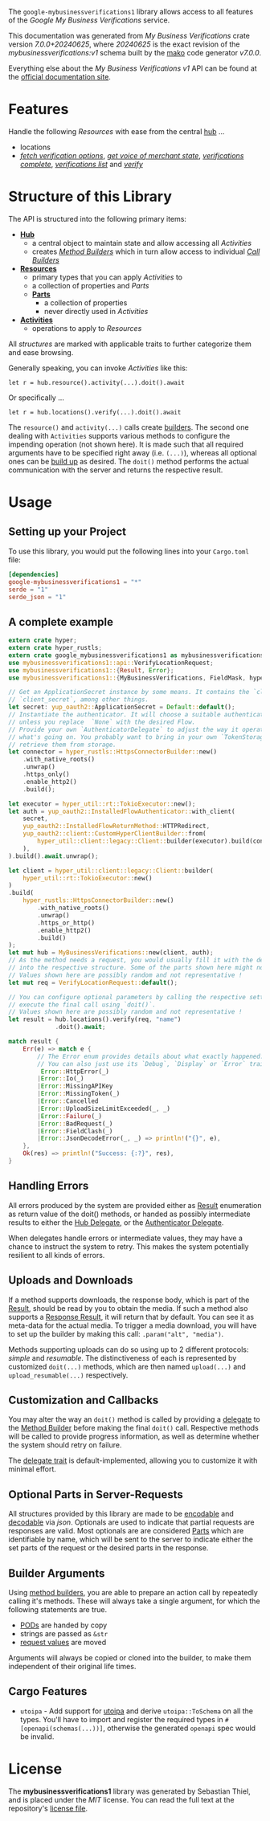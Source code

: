 <!---
DO NOT EDIT !
This file was generated automatically from 'src/generator/templates/api/README.md.mako'
DO NOT EDIT !
-->
The `google-mybusinessverifications1` library allows access to all features of the *Google My Business Verifications* service.

This documentation was generated from *My Business Verifications* crate version *7.0.0+20240625*, where *20240625* is the exact revision of the *mybusinessverifications:v1* schema built by the [mako](http://www.makotemplates.org/) code generator *v7.0.0*.

Everything else about the *My Business Verifications* *v1* API can be found at the
[official documentation site](https://developers.google.com/my-business/).
# Features

Handle the following *Resources* with ease from the central [hub](https://docs.rs/google-mybusinessverifications1/7.0.0+20240625/google_mybusinessverifications1/MyBusinessVerifications) ...

* locations
 * [*fetch verification options*](https://docs.rs/google-mybusinessverifications1/7.0.0+20240625/google_mybusinessverifications1/api::LocationFetchVerificationOptionCall), [*get voice of merchant state*](https://docs.rs/google-mybusinessverifications1/7.0.0+20240625/google_mybusinessverifications1/api::LocationGetVoiceOfMerchantStateCall), [*verifications complete*](https://docs.rs/google-mybusinessverifications1/7.0.0+20240625/google_mybusinessverifications1/api::LocationVerificationCompleteCall), [*verifications list*](https://docs.rs/google-mybusinessverifications1/7.0.0+20240625/google_mybusinessverifications1/api::LocationVerificationListCall) and [*verify*](https://docs.rs/google-mybusinessverifications1/7.0.0+20240625/google_mybusinessverifications1/api::LocationVerifyCall)




# Structure of this Library

The API is structured into the following primary items:

* **[Hub](https://docs.rs/google-mybusinessverifications1/7.0.0+20240625/google_mybusinessverifications1/MyBusinessVerifications)**
    * a central object to maintain state and allow accessing all *Activities*
    * creates [*Method Builders*](https://docs.rs/google-mybusinessverifications1/7.0.0+20240625/google_mybusinessverifications1/common::MethodsBuilder) which in turn
      allow access to individual [*Call Builders*](https://docs.rs/google-mybusinessverifications1/7.0.0+20240625/google_mybusinessverifications1/common::CallBuilder)
* **[Resources](https://docs.rs/google-mybusinessverifications1/7.0.0+20240625/google_mybusinessverifications1/common::Resource)**
    * primary types that you can apply *Activities* to
    * a collection of properties and *Parts*
    * **[Parts](https://docs.rs/google-mybusinessverifications1/7.0.0+20240625/google_mybusinessverifications1/common::Part)**
        * a collection of properties
        * never directly used in *Activities*
* **[Activities](https://docs.rs/google-mybusinessverifications1/7.0.0+20240625/google_mybusinessverifications1/common::CallBuilder)**
    * operations to apply to *Resources*

All *structures* are marked with applicable traits to further categorize them and ease browsing.

Generally speaking, you can invoke *Activities* like this:

```Rust,ignore
let r = hub.resource().activity(...).doit().await
```

Or specifically ...

```ignore
let r = hub.locations().verify(...).doit().await
```

The `resource()` and `activity(...)` calls create [builders][builder-pattern]. The second one dealing with `Activities`
supports various methods to configure the impending operation (not shown here). It is made such that all required arguments have to be
specified right away (i.e. `(...)`), whereas all optional ones can be [build up][builder-pattern] as desired.
The `doit()` method performs the actual communication with the server and returns the respective result.

# Usage

## Setting up your Project

To use this library, you would put the following lines into your `Cargo.toml` file:

```toml
[dependencies]
google-mybusinessverifications1 = "*"
serde = "1"
serde_json = "1"
```

## A complete example

```Rust
extern crate hyper;
extern crate hyper_rustls;
extern crate google_mybusinessverifications1 as mybusinessverifications1;
use mybusinessverifications1::api::VerifyLocationRequest;
use mybusinessverifications1::{Result, Error};
use mybusinessverifications1::{MyBusinessVerifications, FieldMask, hyper_rustls, hyper_util, yup_oauth2};

// Get an ApplicationSecret instance by some means. It contains the `client_id` and
// `client_secret`, among other things.
let secret: yup_oauth2::ApplicationSecret = Default::default();
// Instantiate the authenticator. It will choose a suitable authentication flow for you,
// unless you replace  `None` with the desired Flow.
// Provide your own `AuthenticatorDelegate` to adjust the way it operates and get feedback about
// what's going on. You probably want to bring in your own `TokenStorage` to persist tokens and
// retrieve them from storage.
let connector = hyper_rustls::HttpsConnectorBuilder::new()
    .with_native_roots()
    .unwrap()
    .https_only()
    .enable_http2()
    .build();

let executor = hyper_util::rt::TokioExecutor::new();
let auth = yup_oauth2::InstalledFlowAuthenticator::with_client(
    secret,
    yup_oauth2::InstalledFlowReturnMethod::HTTPRedirect,
    yup_oauth2::client::CustomHyperClientBuilder::from(
        hyper_util::client::legacy::Client::builder(executor).build(connector),
    ),
).build().await.unwrap();

let client = hyper_util::client::legacy::Client::builder(
    hyper_util::rt::TokioExecutor::new()
)
.build(
    hyper_rustls::HttpsConnectorBuilder::new()
        .with_native_roots()
        .unwrap()
        .https_or_http()
        .enable_http2()
        .build()
);
let mut hub = MyBusinessVerifications::new(client, auth);
// As the method needs a request, you would usually fill it with the desired information
// into the respective structure. Some of the parts shown here might not be applicable !
// Values shown here are possibly random and not representative !
let mut req = VerifyLocationRequest::default();

// You can configure optional parameters by calling the respective setters at will, and
// execute the final call using `doit()`.
// Values shown here are possibly random and not representative !
let result = hub.locations().verify(req, "name")
             .doit().await;

match result {
    Err(e) => match e {
        // The Error enum provides details about what exactly happened.
        // You can also just use its `Debug`, `Display` or `Error` traits
         Error::HttpError(_)
        |Error::Io(_)
        |Error::MissingAPIKey
        |Error::MissingToken(_)
        |Error::Cancelled
        |Error::UploadSizeLimitExceeded(_, _)
        |Error::Failure(_)
        |Error::BadRequest(_)
        |Error::FieldClash(_)
        |Error::JsonDecodeError(_, _) => println!("{}", e),
    },
    Ok(res) => println!("Success: {:?}", res),
}

```
## Handling Errors

All errors produced by the system are provided either as [Result](https://docs.rs/google-mybusinessverifications1/7.0.0+20240625/google_mybusinessverifications1/common::Result) enumeration as return value of
the doit() methods, or handed as possibly intermediate results to either the
[Hub Delegate](https://docs.rs/google-mybusinessverifications1/7.0.0+20240625/google_mybusinessverifications1/common::Delegate), or the [Authenticator Delegate](https://docs.rs/yup-oauth2/*/yup_oauth2/trait.AuthenticatorDelegate.html).

When delegates handle errors or intermediate values, they may have a chance to instruct the system to retry. This
makes the system potentially resilient to all kinds of errors.

## Uploads and Downloads
If a method supports downloads, the response body, which is part of the [Result](https://docs.rs/google-mybusinessverifications1/7.0.0+20240625/google_mybusinessverifications1/common::Result), should be
read by you to obtain the media.
If such a method also supports a [Response Result](https://docs.rs/google-mybusinessverifications1/7.0.0+20240625/google_mybusinessverifications1/common::ResponseResult), it will return that by default.
You can see it as meta-data for the actual media. To trigger a media download, you will have to set up the builder by making
this call: `.param("alt", "media")`.

Methods supporting uploads can do so using up to 2 different protocols:
*simple* and *resumable*. The distinctiveness of each is represented by customized
`doit(...)` methods, which are then named `upload(...)` and `upload_resumable(...)` respectively.

## Customization and Callbacks

You may alter the way an `doit()` method is called by providing a [delegate](https://docs.rs/google-mybusinessverifications1/7.0.0+20240625/google_mybusinessverifications1/common::Delegate) to the
[Method Builder](https://docs.rs/google-mybusinessverifications1/7.0.0+20240625/google_mybusinessverifications1/common::CallBuilder) before making the final `doit()` call.
Respective methods will be called to provide progress information, as well as determine whether the system should
retry on failure.

The [delegate trait](https://docs.rs/google-mybusinessverifications1/7.0.0+20240625/google_mybusinessverifications1/common::Delegate) is default-implemented, allowing you to customize it with minimal effort.

## Optional Parts in Server-Requests

All structures provided by this library are made to be [encodable](https://docs.rs/google-mybusinessverifications1/7.0.0+20240625/google_mybusinessverifications1/common::RequestValue) and
[decodable](https://docs.rs/google-mybusinessverifications1/7.0.0+20240625/google_mybusinessverifications1/common::ResponseResult) via *json*. Optionals are used to indicate that partial requests are responses
are valid.
Most optionals are are considered [Parts](https://docs.rs/google-mybusinessverifications1/7.0.0+20240625/google_mybusinessverifications1/common::Part) which are identifiable by name, which will be sent to
the server to indicate either the set parts of the request or the desired parts in the response.

## Builder Arguments

Using [method builders](https://docs.rs/google-mybusinessverifications1/7.0.0+20240625/google_mybusinessverifications1/common::CallBuilder), you are able to prepare an action call by repeatedly calling it's methods.
These will always take a single argument, for which the following statements are true.

* [PODs][wiki-pod] are handed by copy
* strings are passed as `&str`
* [request values](https://docs.rs/google-mybusinessverifications1/7.0.0+20240625/google_mybusinessverifications1/common::RequestValue) are moved

Arguments will always be copied or cloned into the builder, to make them independent of their original life times.

[wiki-pod]: http://en.wikipedia.org/wiki/Plain_old_data_structure
[builder-pattern]: http://en.wikipedia.org/wiki/Builder_pattern
[google-go-api]: https://github.com/google/google-api-go-client

## Cargo Features

* `utoipa` - Add support for [utoipa](https://crates.io/crates/utoipa) and derive `utoipa::ToSchema` on all
the types. You'll have to import and register the required types in `#[openapi(schemas(...))]`, otherwise the
generated `openapi` spec would be invalid.


# License
The **mybusinessverifications1** library was generated by Sebastian Thiel, and is placed
under the *MIT* license.
You can read the full text at the repository's [license file][repo-license].

[repo-license]: https://github.com/Byron/google-apis-rsblob/main/LICENSE.md

